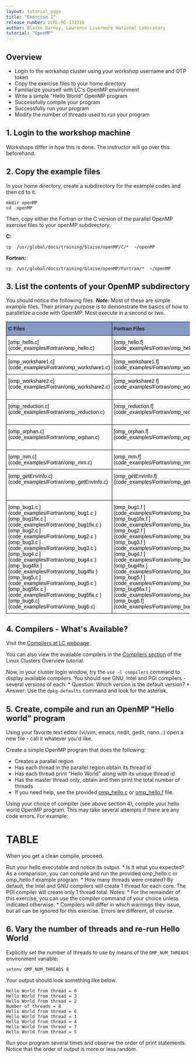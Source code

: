 ```yaml
---
layout: tutorial_page
title: "Exercise 1"
release_number: UCRL-MI-133316
author: Blaise Barney, Lawrence Livermore National Laboratory
tutorial: "OpenMP"
---
```


## Overview

* Login to the workshop cluster using your workshop username and OTP token
* Copy the exercise files to your home directory
* Familiarize yourself with LC's OpenMP environment
* Write a simple "Hello World" OpenMP program
* Successfully compile your program
* Successfully run your program
* Modify the number of threads used to run your program

## 1. Login to the workshop machine

Workshops differ in how this is done. The instructor will go over this beforehand.

## 2. Copy the example files

In your home directory, create a subdirectory for the example codes and then cd to it.

```
mkdir openMP
cd  openMP 
```

Then, copy either the Fortran or the C version of the parallel OpenMP exercise files to your openMP subdirectory:

**C:**
```	
cp  /usr/global/docs/training/blaise/openMP/C/*  ~/openMP
```
**Fortran:**
```
cp  /usr/global/docs/training/blaise/openMP/Fortran/*  ~/openMP
```

## 3. List the contents of your OpenMP subdirectory

You should notice the following files. ***Note:*** Most of these are simple example files. Their primary purpose is to demonstrate the basics of how to parallelize a code with OpenMP. Most execute in a second or two.

<style type="text/css">
.tg  {border-collapse:collapse;border-spacing:0;}
.tg td{border-color:black;border-style:solid;border-width:1px;font-family:Arial, sans-serif;font-size:14px;
  overflow:hidden;padding:10px 5px;word-break:normal;}
.tg th{border-color:black;border-style:solid;border-width:1px;font-family:Arial, sans-serif;font-size:14px;
  font-weight:normal;overflow:hidden;padding:10px 5px;word-break:normal;}
.tg .tg-oqcz{background-color:#869AC3;font-weight:bold;text-align:left;vertical-align:top}
.tg .tg-0lax{text-align:left;vertical-align:top}
</style>
<table class="tg">
<thead>
  <tr>
    <th class="tg-oqcz">C Files</th>
    <th class="tg-oqcz">Fortran Files</th>
    <th class="tg-oqcz" colspan="2">Description</th>
  </tr>
</thead>
<tbody>
  <tr>
    <td class="tg-0lax"><span style="font-weight:normal;font-style:normal;color:#000">[omp_hello.c](code_examples/Fortran/omp_hello.c)</span></td>
    <td class="tg-0lax"><span style="font-weight:normal;font-style:normal;color:#000">[omp_hello.f](code_examples/Fortran/omp_hello.f)</span></td>
    <td class="tg-0lax" colspan="2"><span style="font-weight:normal;font-style:normal;color:#000">Hello world</span></td>
  </tr>
  <tr>
    <td class="tg-0lax"><span style="font-weight:normal;font-style:normal;color:#000">[omp_workshare1.c](code_examples/Fortran/omp_workshare1.c)</span></td>
    <td class="tg-0lax"><span style="font-weight:normal;font-style:normal;color:#000">[omp_workshare1.f](code_examples/Fortran/omp_workshare1.f)</span></td>
    <td class="tg-0lax" colspan="2"><span style="font-weight:normal;font-style:normal;color:#000">Loop work-sharing</span></td>
  </tr>
  <tr>
    <td class="tg-0lax"><span style="font-weight:normal;font-style:normal;color:#000">[omp_workshare2.c](code_examples/Fortran/omp_workshare2.c)</span></td>
    <td class="tg-0lax"><span style="font-weight:normal;font-style:normal;color:#000">[omp_workshare2.f](code_examples/Fortran/omp_workshare2.f)</span></td>
    <td class="tg-0lax" colspan="2"><span style="font-weight:normal;font-style:normal;color:#000">Sections work-sharing</span></td>
  </tr>
  <tr>
    <td class="tg-0lax"><span style="font-weight:normal;font-style:normal;color:#000">[omp_reduction.c](code_examples/Fortran/omp_reduction.c)</span></td>
    <td class="tg-0lax"><span style="font-weight:normal;font-style:normal;color:#000">[omp_reduction.f](code_examples/Fortran/omp_reduction.f)</span></td>
    <td class="tg-0lax" colspan="2"><span style="font-weight:normal;font-style:normal;color:#000">Combined parallel loop reduction</span></td>
  </tr>
  <tr>
    <td class="tg-0lax"><span style="font-weight:normal;font-style:normal;color:#000">[omp_orphan.c](code_examples/Fortran/omp_orphan.c)</span></td>
    <td class="tg-0lax"><span style="font-weight:normal;font-style:normal;color:#000">[omp_orphan.f](code_examples/Fortran/omp_orphan.f)</span></td>
    <td class="tg-0lax" colspan="2"><span style="font-weight:normal;font-style:normal;color:#000">Orphaned parallel loop reduction</span></td>
  </tr>
  <tr>
    <td class="tg-0lax"><span style="font-weight:normal;font-style:normal;color:#000">[omp_mm.c](code_examples/Fortran/omp_mm.c)</span></td>
    <td class="tg-0lax"><span style="font-weight:normal;font-style:normal;color:#000">[omp_mm.f](code_examples/Fortran/omp_mm.f)</span></td>
    <td class="tg-0lax" colspan="2"><span style="font-weight:normal;font-style:normal;color:#000">Matrix multiply</span></td>
  </tr>
  <tr>
    <td class="tg-0lax"><span style="font-weight:normal;font-style:normal;color:#000">[omp_getEnvInfo.c](code_examples/Fortran/omp_getEnvInfo.c)</span></td>
    <td class="tg-0lax"><span style="font-weight:normal;font-style:normal;color:#000">[omp_getEnvInfo.f](code_examples/Fortran/omp_getEnvInfo.f)</span></td>
    <td class="tg-0lax" colspan="2"><span style="font-weight:normal;font-style:normal;color:#000">Get and print environment information</span></td>
  </tr>
  <tr>
    <td class="tg-0lax"><span style="font-weight:normal;font-style:normal;color:#000">[omp_bug1.c ](code_examples/Fortran/omp_bug1.c )</span><br><span style="font-weight:normal;font-style:normal;color:#000">[omp_bug1fix.c ](code_examples/Fortran/omp_bug1fix.c )</span><br><span style="font-weight:normal;font-style:normal;color:#000">[omp_bug2.c ](code_examples/Fortran/omp_bug2.c )</span><br><span style="font-weight:normal;font-style:normal;color:#000">[omp_bug3.c ](code_examples/Fortran/omp_bug3.c )</span><br><span style="font-weight:normal;font-style:normal;color:#000">[omp_bug4.c ](code_examples/Fortran/omp_bug4.c )</span><br><span style="font-weight:normal;font-style:normal;color:#000">[omp_bug4fix ](code_examples/Fortran/omp_bug4fix )</span><br><span style="font-weight:normal;font-style:normal;color:#000">[omp_bug5.c ](code_examples/Fortran/omp_bug5.c )</span><br><span style="font-weight:normal;font-style:normal;color:#000">[omp_bug5fix.c ](code_examples/Fortran/omp_bug5fix.c )</span><br><span style="font-weight:normal;font-style:normal;color:#000">[omp_bug6.c](code_examples/Fortran/omp_bug6.c)</span></td>
    <td class="tg-0lax"><span style="font-weight:normal;font-style:normal;color:#000">[omp_bug1.f ](code_examples/Fortran/omp_bug1.f )</span><br><span style="font-weight:normal;font-style:normal;color:#000">[omp_bug1fix.f ](code_examples/Fortran/omp_bug1fix.f )</span><br><span style="font-weight:normal;font-style:normal;color:#000">[omp_bug2.f ](code_examples/Fortran/omp_bug2.f )</span><br><span style="font-weight:normal;font-style:normal;color:#000">[omp_bug3.f ](code_examples/Fortran/omp_bug3.f )</span><br><span style="font-weight:normal;font-style:normal;color:#000">[omp_bug4.f ](code_examples/Fortran/omp_bug4.f )</span><br><span style="font-weight:normal;font-style:normal;color:#000">[omp_bug4fix ](code_examples/Fortran/omp_bug4fix )</span><br><span style="font-weight:normal;font-style:normal;color:#000">[omp_bug5.f ](code_examples/Fortran/omp_bug5.f )</span><br><span style="font-weight:normal;font-style:normal;color:#000">[omp_bug5fix.f ](code_examples/Fortran/omp_bug5fix.f )</span><br><span style="font-weight:normal;font-style:normal;color:#000">[omp_bug6.f](code_examples/Fortran/omp_bug6.f)</span></td>
    <td class="tg-0lax" colspan="2"><span style="font-weight:normal;font-style:normal;color:#000">Programs with bugs</span></td>
  </tr>
</tbody>
</table>

## 4. Compilers - What's Available?

Visit the [Compilers at LC webpage](https://hpc.llnl.gov/software/development-environment-software/compilers).

You can also view the available compilers in the [Compilers section](https://hpc.llnl.gov/training/tutorials/livermore-computing-linux-commodity-clusters-overview-part-one#Compilers) of the Linux Clusters Overview tutorial.

Now, in your cluster login window, try the `use -l compilers` command to display available compilers. You should see GNU, Intel and PGI compilers - several versions of each.
	* Question: Which version is the default version?
	* Answer: Use the `dpkg-defaults` command and look for the asterisk.

## 5. Create, compile and run an OpenMP "Hello world" program
Using your favorite text editor (vi/vim, emacs, nedit, gedit, nano...) open a new file - call it whatever you'd like.

Create a simple OpenMP program that does the following:
* Creates a parallel region
* Has each thread in the parallel region obtain its thread id
* Has each thread print "Hello World" along with its unique thread id
* Has the master thread only, obtain and then print the total number of threads
* If you need help, see the provided [omp_hello.c](code_examples/C/omp_hello.c) or [omp_hello.f](code_examples/Fortran/omp_hello.f) file.

Using your choice of compiler (see above section 4), compile your hello world OpenMP program. This may take several attempts if there are any code errors. For example:

# TABLE

When you get a clean compile, proceed.

Run your hello executable and notice its output.
	* Is it what you expected? As a comparison, you can compile and run the provided omp_hello.c or omp_hello.f example program.
	* How many threads were created? By default, the Intel and GNU compilers will create 1 thread for each core. The PGI compiler will create only 1 thread total.
Notes:
	* For the remainder of this exercise, you can use the compiler command of your choice unless indicated otherwise.
	* Compilers will differ in which warnings they issue, but all can be ignored for this exercise. Errors are different, of course.

## 6. Vary the number of threads and re-run Hello World

Explicitly set the number of threads to use by means of the `OMP_NUM_THREADS` environment variable:

```
setenv OMP_NUM_THREADS 8
```

Your output should look something like below.

```
Hello World from thread = 0
Hello World from thread = 3
Hello World from thread = 2
Number of threads = 8
Hello World from thread = 6
Hello World from thread = 1
Hello World from thread = 4
Hello World from thread = 7
Hello World from thread = 5
```

Run your program several times and observe the order of print statements. Notice that the order of output is more or less random.



